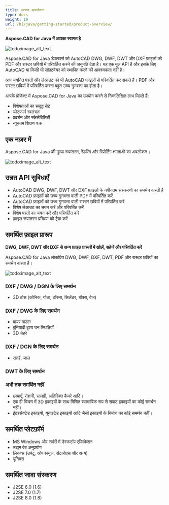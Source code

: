 ```yaml
---
title: उत्पाद अवलोकन
type: docs
weight: 10
url: /hi/java/getting-started/product-overview/
---
```


**Aspose.CAD for Java में आपका स्वागत है**

![todo:image_alt_text](https://i.imgur.com/qHeCKck.png)

Aspose.CAD for Java डेवलपर्स को AutoCAD DWG, DWF, DWT और DXF फ़ाइलों को PDF और रास्टर छवियों में परिवर्तित करने की अनुमति देता है। यह एक मूल API है और इसके लिए AutoCAD या किसी भी सॉफ़्टवेयर को स्थापित करने की आवश्यकता नहीं है।

आप चयनित परतों और लेआउट को भी AutoCAD फ़ाइलों से परिवर्तित कर सकते हैं। PDF और रास्टर छवियों में परिवर्तित करना बहुत उच्च गुणवत्ता का होता है।

आपके प्रोजेक्ट में Aspose.CAD for Java का उपयोग करने से निम्नलिखित लाभ मिलते हैं:

- विशेषताओं का समृद्ध सेट
- प्लेटफार्म स्वतंत्रता
- प्रदर्शन और स्केलेबिलिटी
- न्यूनतम शिक्षण वक्र

## **एक नज़र में**
Aspose.CAD for Java की मुख्य रूपांतरण, रेंडरिंग और रिपोर्टिंग क्षमताओं का अवलोकन।

![todo:image_alt_text](https://i.imgur.com/vLNnhkj.png)
## **उन्नत API सुविधाएँ**
- AutoCAD DWG, DWF, DWT और DXF फ़ाइलों के नवीनतम संस्करणों का समर्थन करती है
- AutoCAD फ़ाइलों को उच्च गुणवत्ता वाली PDF में परिवर्तित करें
- AutoCAD फ़ाइलों को उच्च गुणवत्ता वाली रास्टर छवियों में परिवर्तित करें
- विशेष लेआउट का चयन करें और परिवर्तित करें
- विशेष परतों का चयन करें और परिवर्तित करें
- फ़ाइल रूपांतरण प्रक्रिया को ट्रैक करें
## **समर्थित फ़ाइल प्रारूप**
**DWG, DWF, DWT और DXF से अन्य फ़ाइल प्रारूपों में खोलें, सहेजें और परिवर्तित करें**

Aspose.CAD for Java लोकप्रिय DWG, DWF, DXF, DWT, PDF और रास्टर छवियों का समर्थन करता है।

![todo:image_alt_text](/cad/_assets/java/product-overview_1.png)
### **DXF / DWG / DGN के लिए समर्थन**
- 3D ठोस (कोनिक, गोला, टॉरुस, सिलेंडर, बॉक्स, वेज)
### **DXF / DWG के लिए समर्थन**
- वायर मॉडल
- बुनियादी दृश्य घन स्थितियाँ
- 3D चेहरे
### **DXF / DGN के लिए समर्थन**
- सतहें, जाल
### **DWT के लिए समर्थन**

### **अभी तक समर्थित नहीं**
- छायाएँ, रोशनी, सामग्री, अतिरिक्त कैमरे आदि।
- एक ही चित्रण में 3D इकाइयों के साथ मिश्रित स्वाभाविक रूप से सपाट इकाइयों का कोई समर्थन नहीं।
- इंटरसेक्टेड इकाइयों, यूनाइटेड इकाइयों आदि जैसी इकाइयों के निर्माण का कोई समर्थन नहीं।
## **समर्थित प्लेटफ़ॉर्म**
- MS Windows और सर्वरों में डेस्कटॉप एप्लिकेशन
- उद्यम वेब अनुप्रयोग
- लिनक्स (उबंटू, ओपनस्यूज़, सेंटओएस और अन्य)
- यूनिक्स
## **समर्थित जावा संस्करण**
- J2SE 6.0 (1.6)
- J2SE 7.0 (1.7)
- J2SE 8.0 (1.8)
